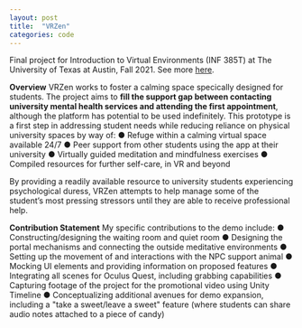 ```yaml
---
layout: post
title:  "VRZen"
categories: code
---
```


Final project for Introduction to Virtual Environments (INF 385T) at The University of Texas at Austin, Fall 2021. See more [here](https://ekmaus19.itch.io/vrzen).

**Overview** 
VRZen works to foster a calming space specically designed for students. The project aims to **fill the support gap between contacting university mental health services and attending the first appointment**, although the platform has potential to be used indefinitely. This prototype is a first step in addressing student needs while reducing reliance on physical university spaces by way of:
● Refuge within a calming virtual space available 24/7
● Peer support from other students using the app at their university
● Virtually guided meditation and mindfulness exercises 
● Compiled resources for further self-care, in VR and beyond 

By providing a readily available resource to university students experiencing psychological duress, VRZen attempts to help manage some of the student’s most pressing stressors until they are able to
receive professional help.

**Contribution Statement**
My specific contributions to the demo include:
● Constructing/designing the waiting room and quiet room
● Designing the portal mechanisms and connecting the outside meditative environments
● Setting up the movement of and interactions with the NPC support animal
● Mocking UI elements and providing information on proposed features
● Integrating all scenes for Oculus Quest, including grabbing capabilities
● Capturing footage of the project for the promotional video using Unity Timeline
● Conceptualizing additional avenues for demo expansion, including a "take a sweet/leave a sweet" feature (where students can share audio notes attached to a piece of candy)
